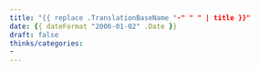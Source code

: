 ```yaml
---
title: "{{ replace .TranslationBaseName "-" " " | title }}"
date: {{ dateFormat "2006-01-02" .Date }}
draft: false
thinks/categories:
-
---
```

